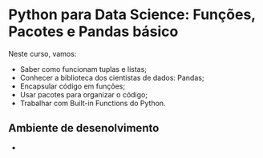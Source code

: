 # Python para Data Science: Funções, Pacotes e Pandas básico

Neste curso, vamos:

- Saber como funcionam tuplas e listas;
- Conhecer a biblioteca dos cientistas de dados: Pandas;
- Encapsular código em funções;
- Usar pacotes para organizar o código;
- Trabalhar com Built-in Functions do Python.

## Ambiente de desenolvimento

- 